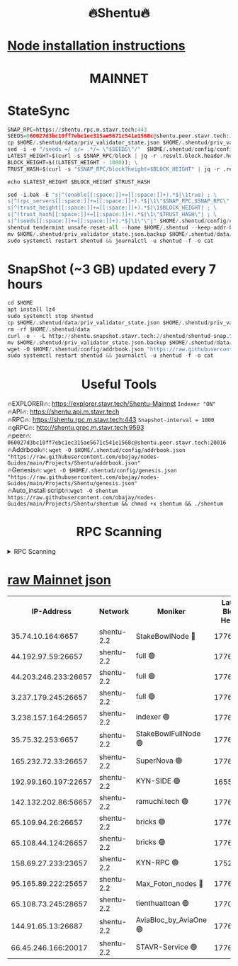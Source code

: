 <h1 align="center"> 🔥Shentu🔥</h1>

[Node installation instructions](https://github.com/obajay/nodes-Guides/tree/main/Projects/Shentu)
=
<h1 align="center"> MAINNET</h1>

# StateSync
```python
SNAP_RPC=https://shentu.rpc.m.stavr.tech:443
SEEDS=060027d3bc10ff7ebc1ec315ae5671c541e1568c@shentu.peer.stavr.tech:20016
cp $HOME/.shentud/data/priv_validator_state.json $HOME/.shentud/priv_validator_state.json.backup
sed -i -e "/seeds =/ s/= .*/= \"$SEEDS\"/"  $HOME/.shentud/config/config.toml
LATEST_HEIGHT=$(curl -s $SNAP_RPC/block | jq -r .result.block.header.height); \
BLOCK_HEIGHT=$((LATEST_HEIGHT - 1000)); \
TRUST_HASH=$(curl -s "$SNAP_RPC/block?height=$BLOCK_HEIGHT" | jq -r .result.block_id.hash)

echo $LATEST_HEIGHT $BLOCK_HEIGHT $TRUST_HASH

sed -i.bak -E "s|^(enable[[:space:]]+=[[:space:]]+).*$|\1true| ; \
s|^(rpc_servers[[:space:]]+=[[:space:]]+).*$|\1\"$SNAP_RPC,$SNAP_RPC\"| ; \
s|^(trust_height[[:space:]]+=[[:space:]]+).*$|\1$BLOCK_HEIGHT| ; \
s|^(trust_hash[[:space:]]+=[[:space:]]+).*$|\1\"$TRUST_HASH\"| ; \
s|^(seeds[[:space:]]+=[[:space:]]+).*$|\1\"\"|" $HOME/.shentud/config/config.toml
shentud tendermint unsafe-reset-all --home $HOME/.shentud --keep-addr-book
mv $HOME/.shentud/priv_validator_state.json.backup $HOME/.shentud/data/priv_validator_state.json
sudo systemctl restart shentud && journalctl -u shentud -f -o cat
```
# SnapShot (~3 GB) updated every 7 hours
```python
cd $HOME
apt install lz4
sudo systemctl stop shentud
cp $HOME/.shentud/data/priv_validator_state.json $HOME/.shentud/priv_validator_state.json.backup
rm -rf $HOME/.shentud/data
curl -o - -L http://shentu.snapshot.stavr.tech:2/shentud/shentud-snap.tar.lz4 | lz4 -c -d - | tar -x -C $HOME/.shentud --strip-components 2
mv $HOME/.shentud/priv_validator_state.json.backup $HOME/.shentud/data/priv_validator_state.json
wget -O $HOME/.shentud/config/addrbook.json "https://raw.githubusercontent.com/obajay/nodes-Guides/main/Projects/Shentu/addrbook.json"
sudo systemctl restart shentud && journalctl -u shentud -f -o cat
```

 <h1 align="center"> Useful Tools</h1>

🔥EXPLORER🔥:     https://explorer.stavr.tech/Shentu-Mainnet        `Indexer "ON"` \
🔥API🔥:          https://shentu.api.m.stavr.tech \
🔥RPC🔥:          https://shentu.rpc.m.stavr.tech:443              `Snapshot-interval = 1000` \
🔥gRPC🔥:         http://shentu.grpc.m.stavr.tech:9593 \
🔥peer🔥:         `060027d3bc10ff7ebc1ec315ae5671c541e1568c@shentu.peer.stavr.tech:20016` \
🔥Addrbook🔥:  `wget -O $HOME/.shentud/config/addrbook.json "https://raw.githubusercontent.com/obajay/nodes-Guides/main/Projects/Shentu/addrbook.json"` \
🔥Genesis🔥:  `wget -O $HOME/.shentud/config/genesis.json "https://raw.githubusercontent.com/obajay/nodes-Guides/main/Projects/Shentu/genesis.json"` \
🔥Auto_install script🔥:`wget -O shentum https://raw.githubusercontent.com/obajay/nodes-Guides/main/Projects/Shentu/shentum && chmod +x shentum && ./shentum`

<h1 align="center"> RPC Scanning</h1>

<details>
<summary>RPC Scanning</summary>

<h2 align="center"> We scan nodes in real time every 4 hours. And we provide the final result of RPC endpoints.
We cannot influence the operation of these nodes in any way. </h2>


```python
If Voting Power is higher than 0 --> then the Node is a validator of the network and may be subject to attack and be a potential threat to the chain.
```
```python
We marked such validators with a red symbol
```

</details>

[raw Mainnet json](https://rpc-check.shentum.stavr.tech/shentum/rpc-shentum-result.json)
=


<table><tr><th>IP-Address</th><th>Network</th><th>Moniker</th><th>Latest Block Height</th><th>Earliest Block Height</th><th>Catching Up</th><th>Tx Index</th><th>Voting Power</th><th>Scan Time</th></tr><tr><td>35.74.10.164:6657</td><td>shentu-2.2</td><td>StakeBowlNode 🔴</td><td>17764014</td><td>8308501</td><td>False</td><td>on</td><td>50178</td><td>2024-03-23T14:18:57.506140443UTC</td></tr><tr><td>44.192.97.59:26657</td><td>shentu-2.2</td><td>full 🟢</td><td>17764013</td><td>9786901</td><td>False</td><td>on</td><td>0</td><td>2024-03-23T14:18:54.160979402UTC</td></tr><tr><td>44.203.246.233:26657</td><td>shentu-2.2</td><td>full 🟢</td><td>17764015</td><td>9786901</td><td>False</td><td>on</td><td>0</td><td>2024-03-23T14:19:06.267662255UTC</td></tr><tr><td>3.237.179.245:26657</td><td>shentu-2.2</td><td>full 🟢</td><td>17764017</td><td>9786901</td><td>False</td><td>on</td><td>0</td><td>2024-03-23T14:19:15.071177558UTC</td></tr><tr><td>3.238.157.164:26657</td><td>shentu-2.2</td><td>indexer 🟢</td><td>17764019</td><td>9786901</td><td>False</td><td>on</td><td>0</td><td>2024-03-23T14:19:28.374073108UTC</td></tr><tr><td>35.75.32.253:6657</td><td>shentu-2.2</td><td>StakeBowlFullNode 🟢</td><td>17764023</td><td>10470762</td><td>False</td><td>on</td><td>0</td><td>2024-03-23T14:19:52.363167289UTC</td></tr><tr><td>165.232.72.33:26657</td><td>shentu-2.2</td><td>SuperNova 🟢</td><td>17764023</td><td>15936001</td><td>False</td><td>off</td><td>0</td><td>2024-03-23T14:19:51.111826370UTC</td></tr><tr><td>192.99.160.197:22657</td><td>shentu-2.2</td><td>KYN-SIDE 🟢</td><td>16556280</td><td>16083091</td><td>False</td><td>on</td><td>0</td><td>2024-03-23T14:20:45.486174111UTC</td></tr><tr><td>142.132.202.86:56657</td><td>shentu-2.2</td><td>ramuchi.tech 🟢</td><td>17764030</td><td>16196001</td><td>False</td><td>on</td><td>0</td><td>2024-03-23T14:20:35.140605411UTC</td></tr><tr><td>65.109.94.26:26657</td><td>shentu-2.2</td><td>bricks 🟢</td><td>17764031</td><td>16401001</td><td>False</td><td>on</td><td>0</td><td>2024-03-23T14:20:42.144481442UTC</td></tr><tr><td>65.108.44.124:26657</td><td>shentu-2.2</td><td>bricks 🟢</td><td>17764032</td><td>16401001</td><td>False</td><td>on</td><td>0</td><td>2024-03-23T14:20:45.821966694UTC</td></tr><tr><td>158.69.27.233:23657</td><td>shentu-2.2</td><td>KYN-RPC 🟢</td><td>17528125</td><td>16778677</td><td>False</td><td>on</td><td>0</td><td>2024-03-23T14:20:32.866404427UTC</td></tr><tr><td>95.165.89.222:25657</td><td>shentu-2.2</td><td>Max_Foton_nodes 🔴</td><td>17764025</td><td>17144052</td><td>False</td><td>on</td><td>2408</td><td>2024-03-23T14:20:03.357757320UTC</td></tr><tr><td>65.108.73.245:28657</td><td>shentu-2.2</td><td>tienthuattoan 🟢</td><td>17700110</td><td>17399930</td><td>False</td><td>on</td><td>0</td><td>2024-03-23T14:20:03.675455478UTC</td></tr><tr><td>144.91.65.13:26687</td><td>shentu-2.2</td><td>AviaBloc_by_AviaOne 🟢</td><td>17764024</td><td>17753311</td><td>False</td><td>off</td><td>0</td><td>2024-03-23T14:20:02.954493856UTC</td></tr><tr><td>66.45.246.166:20017</td><td>shentu-2.2</td><td>STAVR-Service 🟢</td><td>17764031</td><td>17757001</td><td>False</td><td>on</td><td>0</td><td>2024-03-23T14:20:41.826133063UTC</td></tr></table>

